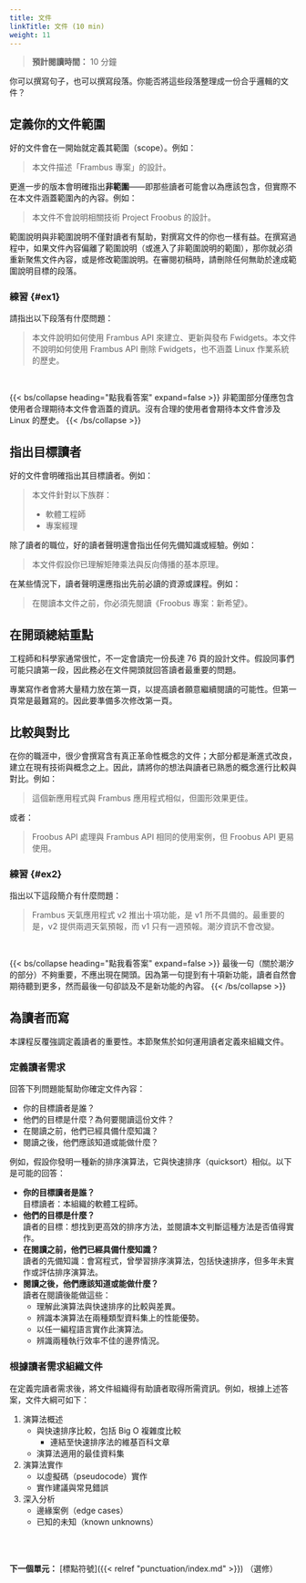 ```yaml
---
title: 文件
linkTitle: 文件 (10 min)
weight: 11
---
```


> **預計閱讀時間：** 10 分鐘

你可以撰寫句子，也可以撰寫段落。你能否將這些段落整理成一份合乎邏輯的文件？

## 定義你的文件範圍

好的文件會在一開始就定義其範圍（scope）。例如：

> 本文件描述「Frambus 專案」的設計。

更進一步的版本會明確指出**非範圍**——即那些讀者可能會以為應該包含，但實際不在本文件涵蓋範圍內的內容。例如：

> 本文件不會說明相關技術 Project Froobus 的設計。

範圍說明與非範圍說明不僅對讀者有幫助，對撰寫文件的你也一樣有益。在撰寫過程中，如果文件內容偏離了範圍說明（或進入了非範圍說明的範圍），那你就必須重新聚焦文件內容，或是修改範圍說明。在審閱初稿時，請刪除任何無助於達成範圍說明目標的段落。

### 練習 {#ex1}

請指出以下段落有什麼問題：

> 本文件說明如何使用 Frambus API 來建立、更新與發布 Fwidgets。本文件不說明如何使用 Frambus API 刪除 Fwidgets，也不涵蓋 Linux 作業系統的歷史。

<br />

{{< bs/collapse heading="點我看答案" expand=false >}}
非範圍部分僅應包含使用者合理期待本文件會涵蓋的資訊。沒有合理的使用者會期待本文件會涉及 Linux 的歷史。
{{< /bs/collapse >}}

## 指出目標讀者

好的文件會明確指出其目標讀者。例如：

> 本文件針對以下族群：
>
> * 軟體工程師
> * 專案經理

除了讀者的職位，好的讀者聲明還會指出任何先備知識或經驗。例如：

> 本文件假設你已理解矩陣乘法與反向傳播的基本原理。

在某些情況下，讀者聲明還應指出先前必讀的資源或課程。例如：

> 在閱讀本文件之前，你必須先閱讀《Froobus 專案：新希望》。

## 在開頭總結重點

工程師和科學家通常很忙，不一定會讀完一份長達 76 頁的設計文件。假設同事們可能只讀第一段，因此務必在文件開頭就回答讀者最重要的問題。

專業寫作者會將大量精力放在第一頁，以提高讀者願意繼續閱讀的可能性。但第一頁常是最難寫的。因此要準備多次修改第一頁。

## 比較與對比

在你的職涯中，很少會撰寫含有真正革命性概念的文件；大部分都是漸進式改良，建立在現有技術與概念之上。因此，請將你的想法與讀者已熟悉的概念進行比較與對比。例如：

> 這個新應用程式與 Frambus 應用程式相似，但圖形效果更佳。

或者：

> Froobus API 處理與 Frambus API 相同的使用案例，但 Froobus API 更易使用。

### 練習 {#ex2}

指出以下這段簡介有什麼問題：

> Frambus 天氣應用程式 v2 推出十項功能，是 v1 所不具備的。最重要的是，v2 提供兩週天氣預報，而 v1 只有一週預報。潮汐資訊不會改變。

<br />

{{< bs/collapse heading="點我看答案" expand=false >}}
最後一句（關於潮汐的部分）不夠重要，不應出現在開頭。因為第一句提到有十項新功能，讀者自然會期待聽到更多，然而最後一句卻談及不是新功能的內容。
{{< /bs/collapse >}}

## 為讀者而寫

本課程反覆強調定義讀者的重要性。本節聚焦於如何運用讀者定義來組織文件。

### 定義讀者需求

回答下列問題能幫助你確定文件內容：

* 你的目標讀者是誰？
* 他們的目標是什麼？為何要閱讀這份文件？
* 在閱讀之前，他們已經具備什麼知識？
* 閱讀之後，他們應該知道或能做什麼？

例如，假設你發明一種新的排序演算法，它與快速排序（quicksort）相似。以下是可能的回答：

* **你的目標讀者是誰？** <br />目標讀者：本組織的軟體工程師。
* **他們的目標是什麼？** <br />讀者的目標：想找到更高效的排序方法，並閱讀本文判斷這種方法是否值得實作。
* **在閱讀之前，他們已經具備什麼知識？** <br />讀者的先備知識：會寫程式，曾學習排序演算法，包括快速排序，但多年未實作或評估排序演算法。
* **閱讀之後，他們應該知道或能做什麼？** <br />讀者在閱讀後能做這些：
  * 理解此演算法與快速排序的比較與差異。
  * 辨識本演算法在兩種類型資料集上的性能優勢。
  * 以任一編程語言實作此演算法。
  * 辨識兩種執行效率不佳的邊界情況。

### 根據讀者需求組織文件

在定義完讀者需求後，將文件組織得有助讀者取得所需資訊。例如，根據上述答案，文件大綱可如下：

1. 演算法概述
   * 與快速排序比較，包括 Big O 複雜度比較
     * 連結至快速排序法的維基百科文章
   * 演算法適用的最佳資料集
2. 演算法實作
   * 以虛擬碼（pseudocode）實作
   * 實作建議與常見錯誤
3. 深入分析
   * 邊緣案例（edge cases）
   * 已知的未知（known unknowns）

<br /><br />

**下一個單元：** [標點符號]({{< relref "punctuation/index.md" >}}) （選修）
